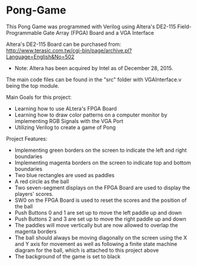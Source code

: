 # Pong-Game
This Pong Game was programmed with Verilog using Altera's DE2-115 Field-Programmable Gate Array (FPGA) Board and a VGA Interface

Altera's DE2-115 Board can be purchased from: http://www.terasic.com.tw/cgi-bin/page/archive.pl?Language=English&No=502
  - Note: Altera has been acquired by Intel as of December 28, 2015.

The main code files can be found in the "src" folder with VGAInterface.v being the top module.

Main Goals for this project:
  - Learning how to use ALtera's FPGA Board
  - Learning how to draw color patterns on a computer monitor by implementing RGB Signals with the VGA Port
  - Utilizing Verilog to create a game of Pong
  
Project Features:
  - Implementing green borders on the screen to indicate the left and right boundaries
  - Implementing magenta borders on the screen to indicate top and bottom boundaries
  - Two blue rectangles are used as paddles
  - A red circle as the ball
  - Two seven-segment displays on the FPGA Board are used to display the players' scores. 
  - SW0 on the FPGA Board is used to reset the scores and the position of the ball
  - Push Buttons 0 and 1 are set up to move the left paddle up and down
  - Push Buttons 2 and 3 are set up to move the right paddle up and down
  - The paddles will move vertically but are now allowed to overlap the magenta borders
  - The ball should always be moving diagonally on the screen using the X and Y axis for movement as well as following a finite state machine diagram for the ball, which is attached to this project above
  - The background of the game is set to black

